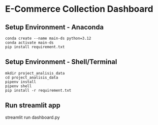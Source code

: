 # E-Commerce Collection Dashboard

## Setup Environment - Anaconda

```
conda create --name main-ds python=3.12
conda activate main-ds
pip install requirement.txt
```

## Setup Environment - Shell/Terminal

```
mkdir project_analisis_data
cd project_analisis_data
pipenv install
pipenv shell
pip install -r requirement.txt
```

## Run streamlit app

streamlit run dashboard.py
